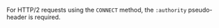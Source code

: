 
For HTTP/2 requests using the `CONNECT` method, the `:authority` pseudo-header
is required.

<a id="ERR_HTTP2_CONNECT_PATH"></a>
